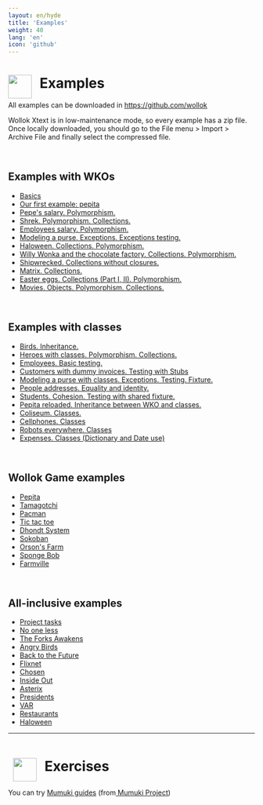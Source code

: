 ```yaml
---
layout: en/hyde
title: 'Examples'
weight: 40
lang: 'en'
icon: 'github'
---
```



<div class="container">
<h1>
<img src="/images/github-octocat.svg" align="left" height="48" width="48" style="padding: 0px;"/>
&nbsp;&nbsp;Examples
</h1>
</div>

<div class="container">
<p>All examples can be downloaded in 
<a href="https://github.com/wollok">https://github.com/wollok</a>
</p>
<p>Wollok Xtext is in low-maintenance mode, so every example has a zip file. Once locally downloaded, you should go to the File menu > Import > Archive File and finally select the compressed file.
</p>
</div>

<div class="container">
    <br>
</div>

<div class="container">
    <h2>
        Examples with WKOs
    </h2>
</div>

<div class="container">
    <ul class="list-group">
        <li class="list-group-item"><a href="https://github.com/wollok/initialLearning/archive/refs/tags/v1.0.zip">Basics</a></li>
        <li class="list-group-item"><a href="https://github.com/wollok/introPepita/archive/refs/tags/v1.0.zip">Our first example: pepita</a></li>
        <li class="list-group-item"><a href="https://github.com/wollok/polimorfismoSueldoDePepe/archive/refs/tags/v1.0.zip">Pepe's salary. Polymorphism.</a></li>
        <li class="list-group-item"><a href="https://github.com/wollok/heroesConObjetos/archive/refs/tags/v1.0.zip">Shrek. Polymorphism. Collections.</a></li>
        <li class="list-group-item"><a href="https://github.com/wollok/polimorfismoEmpanadasGimenez/archive/refs/tags/v1.0.zip">Employees salary. Polymorphism.</a></li>
        <li class="list-group-item"><a href="https://github.com/wollok/excepcionesMonedero/archive/refs/tags/v1.0.zip">Modeling a purse. Exceptions. Exceptions testing.</a></li>
        <li class="list-group-item"><a href="https://github.com/wollok/coleccionesBloquesJaloguin/archive/refs/tags/v1.0.zip">Haloween. Collections. Polymorphism.</a></li>
        <li class="list-group-item"><a href="https://github.com/wollok/coleccionesWillyWonka/archive/refs/tags/v1.0.zip">Willy Wonka and the chocolate factory. Collections. Polymorphism.</a></li>
        <li class="list-group-item"><a href="https://github.com/wollok/coleccionesSinBloquesNaufrago/archive/refs/tags/v1.0.zip">Shipwrecked. Collections without closures.</a></li>
        <li class="list-group-item"><a href="https://github.com/wollok/ColeccionesMatrixElElegido/archive/refs/tags/v1.0.zip">Matrix. Collections.</a></li>
        <li class="list-group-item"><a href="https://github.com/wollok/polimorfismoColeccionesHuevosDePascua/archive/refs/tags/v1.0.zip">Easter eggs. Collections (Part I, II). Polymorphism.</a></li>
        <li class="list-group-item"><a href="https://github.com/wollok/polimorfismoColeccionesMensajerosDePelicula/archive/refs/tags/v1.0.zip">Movies. Objects. Polymorphism. Collections.</a></li>
    </ul>
</div>

<div class="container">
    <br>
</div>

<div class="container">
<h2>
Examples with classes
</h2>
</div>

<div class="container">
    <ul class="list-group">
    <li class="list-group-item"><a href="https://github.com/wollok/herenciaAvesPepita/archive/refs/tags/v1.0.zip">Birds. Inheritance.</a></li>
    <li class="list-group-item"><a href="https://github.com/wollok/heroesConClases/archive/refs/tags/v1.0.zip">Heroes with classes. Polymorphism. Collections.</a></li>
    <li class="list-group-item"><a href="https://github.com/wollok/testingEmpleados/archive/refs/tags/v1.0.zip">Employees. Basic testing.</a></li>
    <li class="list-group-item"><a href="https://github.com/wollok/testingClienteStub/archive/refs/tags/v1.0.zip">Customers with dummy invoices. Testing with Stubs</a></li>
    <li class="list-group-item"><a href="https://github.com/wollok/excepcionesMonederoClases/archive/refs/tags/v1.0.zip">Modeling a purse with classes. Exceptions. Testing. Fixture.</a></li>
    <li class="list-group-item"><a href="https://github.com/wollok/igualdadIdentidadDomicilios/archive/refs/tags/v1.0.zip">People addresses. Equality and identity.</a></li>
    <li class="list-group-item"><a href="https://github.com/wollok/cohesionAlumnos/archive/refs/tags/v1.0.zip">Students. Cohesion. Testing with shared fixture.</a></li>
    <li class="list-group-item"><a href="https://github.com/wollok/herenciaPepitaWKO/archive/refs/tags/v1.0.zip">Pepita reloaded. Inheritance between WKO and classes.</a></li>
    <li class="list-group-item"><a href="https://github.com/wollok/clasesColiseo/archive/refs/tags/v1.0.zip">Coliseum. Classes.</a></li>
    <li class="list-group-item"><a href="https://github.com/wollok/clasesElCelu/archive/refs/tags/v1.0.zip">Cellphones. Classes</a></li>
    <li class="list-group-item"><a href="https://github.com/wollok/clasesBots/archive/refs/tags/v1.0.zip">Robots everywhere. Classes</a></li>
    <li class="list-group-item"><a href="https://github.com/wollok/dictionaryTotales/archive/refs/tags/v1.0.zip">Expenses. Classes (Dictionary and Date use)</a></li>
    </ul>
</div>

<div class="container">
    <br>
</div>

<div class="container">
<h2>
Wollok Game examples
</h2>
</div>

<div class="container">
    <ul class="list-group">
        <li class="list-group-item"><a href="https://github.com/wollok/pepitaGame/archive/refs/tags/v1.0.zip">Pepita</a></li>
        <li class="list-group-item"><a href="https://github.com/wollok/tamagotchiGameComposicion/archive/refs/tags/v1.0.zip">Tamagotchi</a></li>
        <li class="list-group-item"><a href="https://github.com/wollok/pacmanBasicGame/archive/refs/tags/v1.0.zip">Pacman</a></li>
        <li class="list-group-item"><a href="https://github.com/wollok/Tateti-Game/archive/refs/tags/v1.0.zip">Tic tac toe</a></li>
        <li class="list-group-item"><a href="https://github.com/wollok/ejemploDhondt-Game/archive/refs/tags/v1.0.zip">Dhondt System</a></li>
        <li class="list-group-item"><a href="https://github.com/wollok/sokobanGame/archive/refs/tags/v1.0.zip">Sokoban</a></li>
        <li class="list-group-item"><a href="https://github.com/wollok/granjaDeOrsonGame/archive/refs/tags/v1.0.zip">Orson's Farm</a></li>
        <li class="list-group-item"><a href="https://github.com/wollok/bobEsponjaGame/archive/refs/tags/v1.0.zip">Sponge Bob</a></li>
        <li class="list-group-item"><a href="https://github.com/wollok/farmvilleGame/archive/refs/tags/v1.0.zip">Farmville</a></li>
    </ul>
</div>

<div class="container">
    <br>
</div>

<div class="container">
<h2>
All-inclusive examples
</h2>
</div>

<div class="container">
    <ul class="list-group">
        <li class="list-group-item"><a href="https://github.com/wollok/examenTareas/archive/refs/tags/v1.0.zip">Project tasks</a></li>
        <li class="list-group-item"><a href="https://github.com/wollok/ejericioIntegradorNiUnaMenos/archive/refs/tags/v1.0.zip">No one less</a></li>
        <li class="list-group-item"><a href="https://github.com/wollok/ejercicioIntegradorStarWars/archive/refs/tags/v1.0.zip">The Forks Awakens</a></li>
        <li class="list-group-item"><a href="https://github.com/wollok/ejercicioIntegradorAngryBirds/archive/refs/tags/v1.0.zip">Angry Birds</a></li>
        <li class="list-group-item"><a href="https://github.com/wollok/ejercicioIntegradorVolverAlFuturo/archive/refs/tags/v1.0.zip">Back to the Future</a></li>
        <li class="list-group-item"><a href="https://github.com/wollok/ejercicioIntegradorFlixnet/archive/refs/tags/v1.0.zip">Flixnet</a></li>
        <li class="list-group-item"><a href="https://github.com/wollok/ejercicioIntegradorElegidos/archive/refs/tags/v1.0.zip">Chosen</a></li>
        <li class="list-group-item"><a href="https://github.com/wollok/ejercicioIntegradorIntensamente/archive/refs/tags/v1.0.zip">Inside Out</a></li>
        <li class="list-group-item"><a href="https://github.com/wollok/ejercicioIntegradorAsterix/archive/refs/tags/v1.0.zip">Asterix</a></li>
        <li class="list-group-item"><a href="https://github.com/wollok/EjercicioIntegradorPresidentesArgentinos/archive/refs/tags/v1.0.zip">Presidents</a></li>
        <li class="list-group-item"><a href="https://github.com/wollok/integradorVar/archive/refs/tags/v1.0.zip">VAR</a></li>
        <li class="list-group-item"><a href="https://github.com/wollok/EjercicioIntegradorRestaurantes/archive/refs/tags/v1.0.zip">Restaurants</a></li>
        <li class="list-group-item"><a href="https://github.com/wollok/EjercicioIntegradorJaloguin/archive/refs/tags/v1.0.zip">Haloween</a></li>
    </ul>
</div>

<div class="container">
    <hr>
</div>

<div class="container">
<h1 style="padding: 10px;"><img src="/images/mumuki.png" align="left" height="48" width="48" style="padding: 0px;"/>
&nbsp;&nbsp;Exercises</h1>

<p>You can try 
<a href="http://wollok.mumuki.io/">Mumuki guides</a> (from<a href="http://mumuki.org"> Mumuki Project</a>)</p>
</div>

